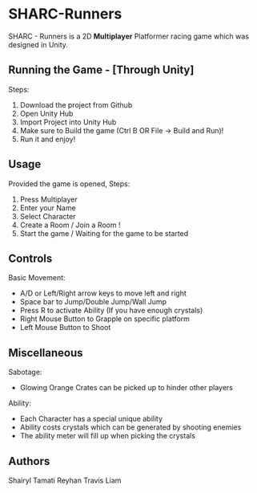# SHARC-Runners

SHARC - Runners is a 2D **Multiplayer** Platformer racing game which was designed in Unity.

## Running the Game - [Through Unity]

Steps: 
1. Download the project from Github
2. Open Unity Hub
3. Import Project into Unity Hub
4. Make sure to Build the game (Ctrl B OR File -> Build and Run)!
5. Run it and enjoy!

## Usage

Provided the game is opened, 
Steps:
1. Press Multiplayer
2. Enter your Name 
3. Select Character
4. Create a Room / Join a Room !
5. Start the game / Waiting for the game to be started

## Controls

Basic Movement:
- A/D or Left/Right arrow keys to move left and right
- Space bar to Jump/Double Jump/Wall Jump
- Press R to activate Ability (If you have enough crystals)
- Right Mouse Button to Grapple on specific platform
- Left Mouse Button to Shoot

## Miscellaneous

Sabotage:
- Glowing Orange Crates can be picked up to hinder other players

Ability:
- Each Character has a special unique ability 
- Ability costs crystals which can be generated by shooting enemies
- The ability meter will fill up when picking the crystals 

## Authors
Shairyl
Tamati
Reyhan
Travis
Liam
